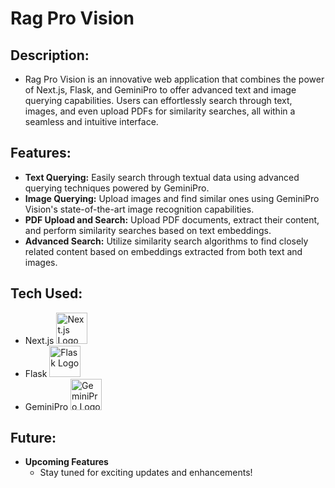 # Rag Pro Vision

## Description:
- Rag Pro Vision is an innovative web application that combines the power of Next.js, Flask, and GeminiPro to offer advanced text and image querying capabilities. Users can effortlessly search through text, images, and even upload PDFs for similarity searches, all within a seamless and intuitive interface.

## Features:
- **Text Querying:** Easily search through textual data using advanced querying techniques powered by GeminiPro.
- **Image Querying:** Upload images and find similar ones using GeminiPro Vision's state-of-the-art image recognition capabilities.
- **PDF Upload and Search:** Upload PDF documents, extract their content, and perform similarity searches based on text embeddings.
- **Advanced Search:** Utilize similarity search algorithms to find closely related content based on embeddings extracted from both text and images.

## Tech Used:
- Next.js <img src="https://upload.wikimedia.org/wikipedia/commons/thumb/8/8e/Nextjs-logo.svg/50px-Nextjs-logo.svg.png" alt="Next.js Logo" width="50">
- Flask <img src="https://upload.wikimedia.org/wikipedia/commons/thumb/3/3c/Flask_logo.svg/50px-Flask_logo.svg.png" alt="Flask Logo" width="50">
- GeminiPro <img src="https://www.geminidata.com/img/logo.3ce4e12c.svg" alt="GeminiPro Logo" width="50">

## Future:
- **Upcoming Features**
  - Stay tuned for exciting updates and enhancements!
